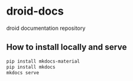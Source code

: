 # droid-docs

droid documentation repository

## How to install locally and serve

```bash
pip install mkdocs-material
pip install mkdocs
mkdocs serve
```

